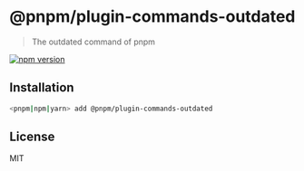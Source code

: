# @pnpm/plugin-commands-outdated

> The outdated command of pnpm

[![npm version](https://img.shields.io/npm/v/@pnpm/plugin-commands-outdated.svg)](https://www.npmjs.com/package/@pnpm/plugin-commands-outdated)

## Installation

```sh
<pnpm|npm|yarn> add @pnpm/plugin-commands-outdated
```

## License

MIT
